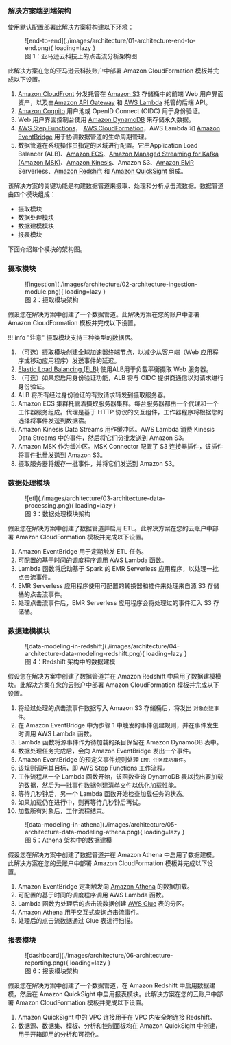 ### 解决方案端到端架构

使用默认配置部署此解决方案将构建以下环境：

<figure markdown>
   ![end-to-end](./images/architecture/01-architecture-end-to-end.png){ loading=lazy }
   <figcaption>图 1：亚马逊云科技上的点击流分析架构图</figcaption>
</figure>

此解决方案在您的亚马逊云科技账户中部署 Amazon CloudFormation 模板并完成以下设置。

1. [Amazon CloudFront](https://aws.amazon.com/cloudfront) 分发托管在 [Amazon S3](https://aws.amazon.com/s3/) 存储桶中的前端 Web 用户界面资产，以及由[Amazon API Gateway](https://aws.amazon.com/api-gateway/) 和 [AWS Lambda](https://aws.amazon.com/lambda) 托管的后端 API。
2. [Amazon Cognito](https://aws.amazon.com/cognito) 用户池或 OpenID Connect (OIDC) 用于身份验证。
3. Web 用户界面控制台使用 [Amazon DynamoDB](https://aws.amazon.com/dynamodb) 来存储永久数据。
4. [AWS Step Functions](https://aws.amazon.com/step-functions)， [AWS CloudFormation](https://aws.amazon.com/cloudformation)，AWS Lambda 和 [Amazon EventBridge](https://aws.amazon.com/eventbridge) 用于协调数据管道的生命周期管理。
5. 数据管道在系统操作员指定的区域进行配置。它由Application Load Balancer (ALB)、[Amazon ECS](https://aws.amazon.com/ecs/)、[Amazon Managed Streaming for Kafka (Amazon MSK)](https://aws.amazon.com/msk/)、[Amazon Kinesis](https://aws.amazon.com/kinesis/)、Amazon S3、[Amazon EMR](https://aws.amazon.com/emr/) Serverless、[Amazon Redshift](https://aws.amazon.com/redshift/) 和 [Amazon QuickSight](https://aws.amazon.com/quicksight/) 组成。

该解决方案的关键功能是构建数据管道来摄取、处理和分析点击流数据。数据管道由四个模块组成： 

- 摄取模块 
- 数据处理模块 
- 数据建模模块 
- 报表模块 

下面介绍每个模块的架构图。

### 摄取模块

<figure markdown>
   ![ingestion](./images/architecture/02-architecture-ingestion-module.png){ loading=lazy }
   <figcaption>图 2：摄取模块架构</figcaption>
</figure>

假设您在解决方案中创建了一个数据管道。此解决方案在您的账户中部署 Amazon CloudFormation 模板并完成以下设置。

!!! info "注意"
    摄取模块支持三种类型的数据宿。

1. （可选）摄取模块创建全球加速器终端节点，以减少从客户端（Web 应用程序或移动应用程序）发送事件的延迟。
2. [Elastic Load Balancing (ELB)](https://aws.amazon.com/elasticloadbalancing/) 使用ALB用于负载平衡摄取 Web 服务器。
3. （可选）如果您启用身份验证功能，ALB 将与 OIDC 提供商通信以对请求进行身份验证。
4. ALB 将所有经过身份验证的有效请求转发到摄取服务器。
5. Amazon ECS 集群托管着摄取服务器集群。每台服务器都由一个代理和一个工作器服务组成。代理是基于 HTTP 协议的交互组件，工作器程序将根据您的选择将事件发送到数据宿。
6. Amazon Kinesis Data Streams 用作缓冲区。AWS Lambda 消费 Kinesis Data Streams 中的事件，然后将它们分批发送到 Amazon S3。
7. Amazon MSK 作为缓冲区。MSK Connector 配置了 S3 连接器插件，该插件将事件批量发送到 Amazon S3。
8. 摄取服务器将缓存一批事件，并将它们发送到 Amazon S3。


### 数据处理模块

<figure markdown>
   ![etl](./images/architecture/03-architecture-data-processing.png){ loading=lazy }
   <figcaption>图 3：数据处理模块架构</figcaption>
</figure>

假设您在解决方案中创建了数据管道并启用 ETL。此解决方案在您的云账户中部署 Amazon CloudFormation 模板并完成以下设置。

1. Amazon EventBridge 用于定期触发 ETL 任务。
2. 可配置的基于时间的调度程序调用 AWS Lambda 函数。
3. Lambda 函数将启动基于 Spark 的 EMR Serverless 应用程序，以处理一批点击流事件。
4. EMR Serverless 应用程序使用可配置的转换器和插件来处理来自源 S3 存储桶的点击流事件。
5. 处理点击流事件后，EMR Serverless 应用程序会将处理过的事件汇入 S3 存储桶。


### 数据建模模块

<figure markdown>
   ![data-modeling-in-redshift](./images/architecture/04-architecture-data-modeling-redshift.png){ loading=lazy }
   <figcaption>图 4：Redshift 架构中的数据建模</figcaption>
</figure>

假设您在解决方案中创建了数据管道并在 Amazon Redshift 中启用了数据建模模块。此解决方案在您的云账户中部署 Amazon CloudFormation 模板并完成以下设置。

1. 将经过处理的点击流事件数据写入 Amazon S3 存储桶后，将发出 `对象创建事件`。
2. 在 Amazon EventBridge 中为步骤 1 中触发的事件创建规则，并在事件发生时调用 AWS Lambda 函数。
3. Lambda 函数将源事件作为待加载的条目保留在 Amazon DynamoDB 表中。
4. 数据处理任务完成后，会向 Amazon EventBridge 发出一个事件。
5. Amazon EventBridge 的预定义事件规则处理 `EMR 任务成功事件`。
6. 该规则调用其目标，即 AWS Step Functions 工作流程。
7. 工作流程从一个 Lambda 函数开始，该函数查询 DynamoDB 表以找出要加载的数据，然后为一批事件数据创建清单文件以优化加载性能。
8. 等待几秒钟后，另一个 Lambda 函数开始检查加载任务的状态。
9. 如果加载仍在进行中，则再等待几秒钟后再试。
10. 加载所有对象后，工作流程结束。

<figure markdown>
   ![data-modeling-in-athena](./images/architecture/05-architecture-data-modeling-athena.png){ loading=lazy }
   <figcaption>图 5：Athena 架构中的数据建模</figcaption>
</figure>

假设您在解决方案中创建了数据管道并在 Amazon Athena 中启用了数据建模。此解决方案在您的云账户中部署 Amazon CloudFormation 模板并完成以下设置。

1. Amazon EventBridge 定期触发向 [Amazon Athena](https://aws.amazon.com/athena/) 的数据加载。
2. 可配置的基于时间的调度程序调用 AWS Lambda 函数。
3. Lambda 函数为处理后的点击流数据创建 [AWS Glue](https://aws.amazon.com/glue/) 表的分区。
4. Amazon Athena 用于交互式查询点击流事件。
5. 处理后的点击流数据通过 Glue 表进行扫描。

### 报表模块

<figure markdown>
   ![dashboard](./images/architecture/06-architecture-reporting.png){ loading=lazy }
   <figcaption>图 6：报表模块架构</figcaption>
</figure>

假设您在解决方案中创建了一个数据管道，在 Amazon Redshift 中启用数据建模，然后在 Amazon QuickSight 中启用报表模块。此解决方案在您的云账户中部署 Amazon CloudFormation 模板并完成以下设置。

1. Amazon QuickSight 中的 VPC 连接用于在 VPC 内安全地连接 Redshift。
2. 数据源、数据集、模板、分析和控制面板均在 Amazon QuickSight 中创建，用于开箱即用的分析和可视化。

